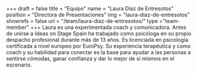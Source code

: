 +++
draft		= false
title		= "Equipo"
name		= "Laura Díaz de Entresotos"
position 	= "Directora de Presentaciones"
img			= "laura-diaz-de-entresotos"
showrefs	= false
url			= "/team/laura-diaz-de-entresotos/"
type		="team-member"
+++
Laura es una experimentada coach y comunicadora. Antes de unirse a Ideas on Stage Spain ha trabajado como psicóloga en su propio despacho profesional durante más de 13 años. Es licenciada en psicología certificada a nivel europeo por EuroPsy. Su experiencia terapéutica y como coach y su habilidad para conectar es la base para ayudar a las personas a sentirse cómodas, ganar confianza y dar lo mejor de sí mismos en el escenario.
